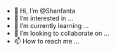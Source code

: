 - 👋 Hi, I’m @Shanfanta
- 👀 I’m interested in ...
- 🌱 I’m currently learning ...
- 💞️ I’m looking to collaborate on ...
- 📫 How to reach me ...

<!---
Shanfanta/Shanfanta is a ✨ special ✨ repository because its `README.md` (this file) appears on your GitHub profile.
You can click the Preview link to take a look at your changes.
--->
